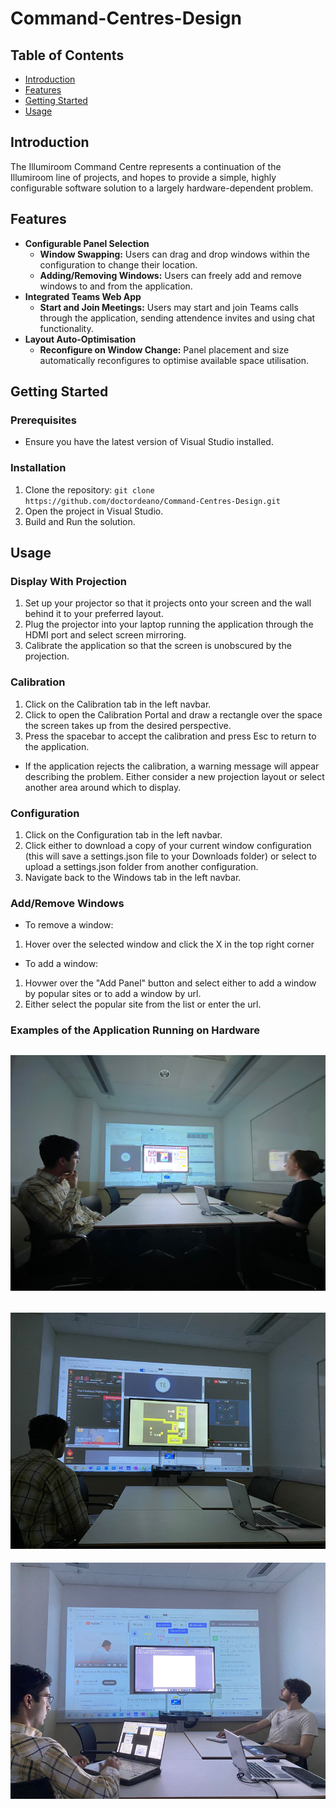 # Command-Centres-Design

## Table of Contents
- [Introduction](#introduction)
- [Features](#features)
- [Getting Started](#getting-started)
- [Usage](#usage)

## Introduction
The Illumiroom Command Centre represents a continuation of the Illumiroom line of projects, and hopes to provide a simple, highly configurable software solution to a largely hardware-dependent problem.

## Features
- **Configurable Panel Selection**
  - **Window Swapping:** Users can drag and drop windows within the configuration to change their location.
  - **Adding/Removing Windows:** Users can freely add and remove windows to and from the application.
- **Integrated Teams Web App**
  - **Start and Join Meetings:** Users may start and join Teams calls through the application, sending attendence invites and using chat functionality.
- **Layout Auto-Optimisation**
  - **Reconfigure on Window Change:** Panel placement and size automatically reconfigures to optimise available space utilisation.

## Getting Started
### Prerequisites
- Ensure you have the latest version of Visual Studio installed.

### Installation
1. Clone the repository: `git clone https://github.com/doctordeano/Command-Centres-Design.git`
2. Open the project in Visual Studio.
3. Build and Run the solution.

## Usage
### Display With Projection
1. Set up your projector so that it projects onto your screen and the wall behind it to your preferred layout.
2. Plug the projector into your laptop running the application through the HDMI port and select screen mirroring.
3. Calibrate the application so that the screen is unobscured by the projection.

### Calibration
1. Click on the Calibration tab in the left navbar.
2. Click to open the Calibration Portal and draw a rectangle over the space the screen takes up from the desired perspective.
3. Press the spacebar to accept the calibration and press Esc to return to the application.
- If the application rejects the calibration, a warning message will appear describing the problem. Either consider a new projection layout or select another area around which to display.

### Configuration
1. Click on the Configuration tab in the left navbar.
2. Click either to download a copy of your current window configuration (this will save a settings.json file to your Downloads folder) or select to upload a settings.json folder from another configuration.
3. Navigate back to the Windows tab in the left navbar.

### Add/Remove Windows
- To remove a window:
1. Hover over the selected window and click the X in the top right corner
- To add a window:
1. Hovwer over the "Add Panel" button and select either to add a window by popular sites or to add a window by url.
2. Either select the popular site from the list or enter the url.

### Examples of the Application Running on Hardware
![Demonstrating a medical command centre use case](DemoImages/medical.png)
----
![Demonstrating a gaming use case with surrounding wiki, tutorial and teams call](DemoImages/gaming.png)
----
![Demonstrating a study aid use case with surrounding tutorials and ChatGPT web panel](DemoImages/study.png)
